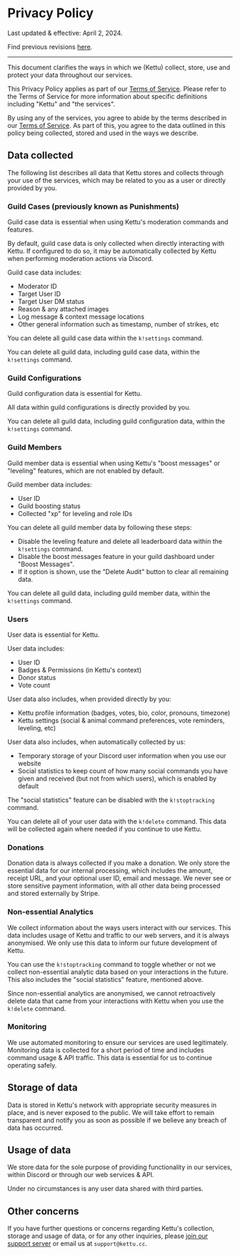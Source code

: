 # Privacy Policy

Last updated & effective: April 2, 2024.

Find previous revisions [here](https://github.com/kettubot/kettu-docs/commits/master/Privacy%20Policy.md).

---

This document clarifies the ways in which we (Kettu) collect, store, use and protect your data throughout our services.

This Privacy Policy applies as part of our [Terms of Service](/docs/terms-of-service). Please refer to the Terms of Service for more information about specific definitions including "Kettu" and "the services".

By using any of the services, you agree to abide by the terms described in our [Terms of Service](/docs/terms-of-service). As part of this, you agree to the data outlined in this policy being collected, stored and used in the ways we describe.

## Data collected

The following list describes all data that Kettu stores and collects through your use of the services, which may be related to you as a user or directly provided by you.

### Guild Cases (previously known as Punishments)

Guild case data is essential when using Kettu's moderation commands and features.

By default, guild case data is only collected when directly interacting with Kettu. If configured to do so, it may be automatically collected by Kettu when performing moderation actions via Discord.

Guild case data includes:
  - Moderator ID
  - Target User ID
  - Target User DM status
  - Reason & any attached images
  - Log message & context message locations
  - Other general information such as timestamp, number of strikes, etc

You can delete all guild case data within the `k!settings` command.

You can delete all guild data, including guild case data, within the `k!settings` command.

### Guild Configurations

Guild configuration data is essential for Kettu.

All data within guild configurations is directly provided by you.

You can delete all guild data, including guild configuration data, within the `k!settings` command.

### Guild Members

Guild member data is essential when using Kettu's "boost messages" or "leveling" features, which are not enabled by default.

Guild member data includes:
  - User ID
  - Guild boosting status
  - Collected "xp" for leveling and role IDs

You can delete all guild member data by following these steps:
  - Disable the leveling feature and delete all leaderboard data within the `k!settings` command.
  - Disable the boost messages feature in your guild dashboard under "Boost Messages".
  - If it option is shown, use the "Delete Audit" button to clear all remaining data.

You can delete all guild data, including guild member data, within the `k!settings` command.

### Users

User data is essential for Kettu.

User data includes:
  - User ID
  - Badges & Permissions (in Kettu's context)
  - Donor status
  - Vote count

User data also includes, when provided directly by you:
  - Kettu profile information (badges, votes, bio, color, pronouns, timezone)
  - Kettu settings (social & animal command preferences, vote reminders, leveling, etc)

User data also includes, when automatically collected by us:
  - Temporary storage of your Discord user information when you use our website
  - Social statistics to keep count of how many social commands you have given and received (but not from which users), which is enabled by default

The "social statistics" feature can be disabled with the `k!stoptracking` command.

You can delete all of your user data with the `k!delete` command. This data will be collected again where needed if you continue to use Kettu.

### Donations

Donation data is always collected if you make a donation. We only store the essential data for our internal processing, which includes the amount, receipt URL, and your optional user ID, email and message. We never see or store sensitive payment information, with all other data being processed and stored externally by Stripe.

### Non-essential Analytics

We collect information about the ways users interact with our services. This data includes usage of Kettu and traffic to our web servers, and it is always anonymised. We only use this data to inform our future development of Kettu.

You can use the `k!stoptracking` command to toggle whether or not we collect non-essential analytic data based on your interactions in the future. This also includes the "social statistics" feature, mentioned above.

Since non-essential analytics are anonymised, we cannot retroactively delete data that came from your interactions with Kettu when you use the `k!delete` command.

### Monitoring

We use automated monitoring to ensure our services are used legitimately. Monitoring data is collected for a short period of time and includes command usage & API traffic. This data is essential for us to continue operating safely.

## Storage of data

Data is stored in Kettu's network with appropriate security measures in place, and is never exposed to the public. We will take effort to remain transparent and notify you as soon as possible if we believe any breach of data has occurred.

## Usage of data

We store data for the sole purpose of providing functionality in our services, within Discord or through our web services & API.

Under no circumstances is any user data shared with third parties.

## Other concerns

If you have further questions or concerns regarding Kettu's collection, storage and usage of data, or for any other inquiries, please [join our support server](https://discordapp.com/invite/4Bavumy) or email us at `support@kettu.cc`.
